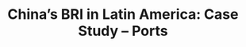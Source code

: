 ---
#Title of Linked Article
title: "China’s BRI in Latin America: Case Study – Ports"

#A very (very!) short excerpt of your article.  No more than one sentence, optimally less than 10 words.
excerpt: "Across seven BRI port projects in Central America and the Caribbean, we find evidence that the project partnerships between China and recipient countries vary significantly regarding construction processes and end results."

#URL of the article you're linking to:
link: https://www.tearline.mil/public_page/china-bri-in-latin-america-caribbean-ports/

#Summary image - shows up on searches
header:
  teaser: /assets/images/newsImages/bri_ports_tearline.jpg

#Should be one or more of Vibrancy, Sustainability, and Security.
categories: Security

#Tags.  Spaces delimit new tags. To see all current tags, type "/tags/" on the live website URL.
tags: geopolitics geo-int satellite-imagery policy-report 

#Type of Article (news, journal, or report)
artType: report

#Don't edit:
entryType: news
---